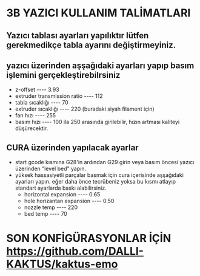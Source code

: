 # 3B YAZICI KULLANIM TALİMATLARI

## Yazıcı tablası ayarları yapılıktır lütfen gerekmedikçe tabla ayarını değiştirmeyiniz.

## yazıcı üzerinden aşşağıdaki ayarları yapıp basım işlemini gerçekleştirebilrsiniz
  - z-offset ---- 3.93
  - extruder transmission ratio ---- 112
  - tabla sıcaklığı ---- 70
  - extruder sıcaklığı ---- 220 (buradaki siyah filament için)
  - fan hızı ---- 255
  - basım hızı ---- 100 ila 250 arasında girilebilir, hızın artması kaliteyi düşürecektir.

## CURA üzerinden yapılacak ayarlar
  - start gcode kısmına G28'in ardından G29 girin veya basım öncesi yazıcı üzerinden "level bed" yapın.
  - yüksek hassasiyetli parçalar basmak için cura içerisinde aşşağıdaki ayarları yapın. eğer daha önce tecrübeniz yoksa bu kısmı atlayıp standart ayarlarda baskı alabilirsiniz.
    - horizontal expansion ---- 0.65
    - hole horizantan expansion ---- 0.50
    - nozzle temp ---- 220
    - bed temp ---- 70

# SON KONFİGÜRASYONLAR İÇİN https://github.com/DALLI-KAKTUS/kaktus-emo

